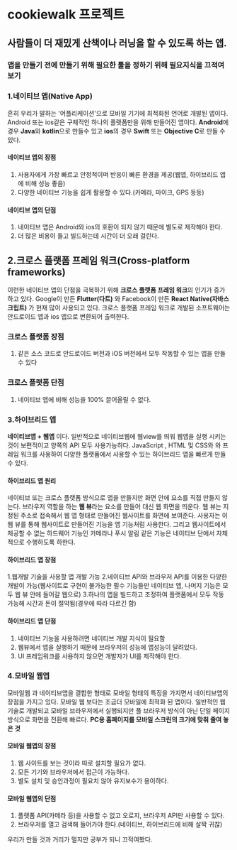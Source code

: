 # cookiewalk 프로젝트

## 사람들이 더 재밌게 산책이나 러닝을 할 수 있도록 하는 앱. 

### 앱을 만들기 전에 만들기 위해 필요한 툴을 정하기 위해 필요지식을 끄적여보기

### 1.네이티브 앱(Native App)
흔히 우리가 말하는 '어플리케이션'으로 모바일 기기에 최적화된 언어로 개발된 앱이다. Android 또는 ios같은 구체적인 하나의 플랫폼만을 위해 만들어진 앱이다.  **Android**에 경우 **Java**와 **kotlin**으로 만들수 있고 **ios**의 경우 **Swift** 또는 **Objective C**로 만들 수 있다. 

#### 네이티브 앱의 장점
1. 사용자에게 가장 빠르고 안정적이며 반응이 빠른 환경을 제공(웹앱, 하이브리드 앱에 비해 성능 좋음)
2. 다양한 네이티브 기능을 쉽게 활용할 수 있다.(카메라, 마이크, GPS 등등)

#### 네이티브 앱의 단점
1. 네이티브 앱은 Android와 ios의 호환이 되지 않기 때문에 별도로 제작해야 한다.
2. 더 많은 비용이 들고 빌드하는데 시간이 더 오래 걸린다.

## 2.크로스 플랫폼 프레임 워크(Cross-platform frameworks)
이런한 네이티브 앱의 단점을 극복하기 위해 **크로스 플랫폼 프레임 워크**의 인기가 증가하고 있다. Google이 만든 **Flutter(다트)** 와 Facebook이 만든 **React Native(자바스크립트)** 가 현재 많이 사용되고 있다. 크로스 플랫폼 프레임 워크로 개발된 소프트웨어는 안드로이드 앱과 ios 앱으로 변환되어 출력한다. 
### 크로스 플랫폼 장점
1. 같은 소스 코드로 안드로이드 버전과 iOS 버전에서 모두 작동할 수 있는 앱을 만들 수 있다

### 크로스 플랫폼 단점
1. 네이티브 앱에 비해 성능을 100% 끌어올릴 수 없다. 

### 3.하이브리드 앱
**네이티브앱 + 웹앱** 이다. 일반적으로 네이티브웹에 웹view를 띄워 웹앱을 실행 시키는 것이 보편적이고 양쪽의 API 모두 사용가능하다. JavaScript , HTML 및 CSS와 와 프레임 워크를 사용하여 다양한 플랫폼에서 사용할 수 있는 하이브리드 앱을 빠르게 만들수 있다. 
#### 하이브리드 앱 원리
네이티브 또는 크로스 플랫폼 방식으로 앱을 만들지만 화면 안에 요소를 직접 만들지 않는다. 브라우저 역할을 하는 **웹 뷰**라는 요소를 만들어 대신 웹 화면을 띄운다. 
웹 뷰는 지정된 주소로 접속해서 웹 앱 형태로 만들어진 웹사이트를 화면에 보여준다. 
사용자는 이 웹 뷰를 통해 웹사이트로 만들어진 기능을 앱 기능처럼 사용한다. 그리고 웹사이트에서 제공할 수 없는 하드웨어 기능인 카메라나 푸시 알림 같은 기능은 네이티브 단에서 자체적으로 수행하도록 하한다. 


#### 하이브리드 앱 장점
1.웹개발 기술을 사용할 앱 개발 가능
2.네이티브 API와 브라우저 API를 이용한 다양한 개발이 가능(웹사이트로 구현이 불가능한 필수 기능들만 네이티브 앱, 나머지 기능은 모두 웹 뷰 안에 들어갈 웹으로)
3.하나의 앱을 빌드하고 조정하여 플랫폼에서 모두 작동 가능해 시간과 돈이 절약됨(경우에 따라 다르긴 함) 

#### 하이브리드 앱 단점
1. 네이티브 기능을 사용하려면 네이티브 개발 지식이 필요함
2. 웹뷰에서 앱을 실행하기 때문에 브라우저의 성능에 앱성능이 달려있다.
3. UI 프레임워크를 사용하지 않으면 개발자가 UI를 제작해야 한다. 


### 4.모바일 웹앱
모바일웹 과 네이티브앱을 결합한 형태로 모바일 형태의 특징을 가지면서 네이티브앱의 장점을 가지고 있다. 모바일 웹 보다는 조금더 모바일에 최적화 된 앱이다. 일반적인 웹기술로 개발되고 모바일 브라우저에서 실행되지만 풀 브라우저 방식이 아닌 단일 페이지 방식으로 화면을 전환해 빠르다. **PC용 홈페이지를 모바일 스크린의 크기에 맞춰 줄여 놓은 것** 

#### 모바일 웹앱의 장점
1. 웹 사이트를 보는 것이라 따로 설치할 필요가 없다.
2. 모든 기기와 브라우저에서 접근이 가능하다.
3. 별도 설치 및 승인과정이 필요치 않아 유지보수가 용이하다.

#### 모바일 웹앱의 단점
1. 폴랫폼 API(카메라 등)을 사용할 수 없고 오로지, 브라우저 API만 사용할 수 있다.
2. 브라우저를 열고 검색해 들어가야 한다.(네이티브, 하이브리드에 비해 살짝 귀찮)

우리가 만들 것과 거리가 멀지만 공부가 되니 끄적여봤다.





















